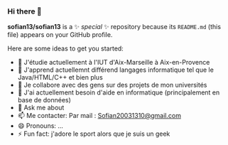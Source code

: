 ### Hi there 👋


**sofian13/sofian13** is a ✨ _special_ ✨ repository because its `README.md` (this file) appears on your GitHub profile.

Here are some ideas to get you started:

- 🔭 J'étudie actuellement à l'IUT d'Aix-Marseille à Aix-en-Provence
- 🌱 J'apprend actuellemnt différend langages informatique tel que le Java/HTML/C++ et bien plus
- 👯 Je collabore avec des gens sur des projets de mon universités 
- 🤔 J'ai actuellement besoin d'aide en informatique (principalement en base de données)
- 💬 Ask me about 
- 📫 Me contacter: Par mail : Sofian20031310@gmail.com
- 😄 Pronouns: ...
- ⚡ Fun fact: j'adore le sport alors que je suis un geek

